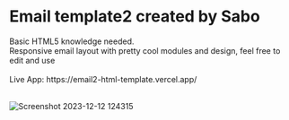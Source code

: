 <h1>Email template2 created by Sabo</h1>
Basic HTML5 knowledge needed.
<br>
Responsive email layout with pretty cool modules and design, feel free to edit and use
<br>
<br>
Live App: https://email2-html-template.vercel.app/
<br>
<br>

![Screenshot 2023-12-12 124315](https://github.com/JDsabo/email2-html-template/assets/82731778/1d98f404-b637-462a-afc7-28922a1615d7)

